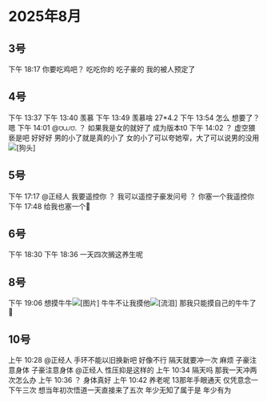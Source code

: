 # 2025年8月

<script setup lang="ts">
import { QTagColors } from 'fake-qq-ui';

</script>

## 3号

<q-window title="我的世界话题群">
    <q-tip>下午 18:17</q-tip>
    <q-text name="⩌⩊⩌." tag="LV100 群犯人(少女控" :tag-color="QTagColors.purple" avatar="https://q2.qlogo.cn/headimg_dl?dst_uin=2944162986&spec=100">你要吃鸡吧？</q-text>
    <q-text name="重奏六弦" tag="LV100 花飞" :tag-color="QTagColors.blue" avatar="https://q2.qlogo.cn/headimg_dl?dst_uin=488741813&spec=100">吃吃你的</q-text>
    <q-text name="⩌⩊⩌." tag="LV100 群犯人(少女控" :tag-color="QTagColors.purple" avatar="https://q2.qlogo.cn/headimg_dl?dst_uin=2944162986&spec=100">吃子豪的</q-text>
    <q-text name="⩌⩊⩌." tag="LV100 群犯人(少女控" :tag-color="QTagColors.purple" avatar="https://q2.qlogo.cn/headimg_dl?dst_uin=2944162986&spec=100">我的被人预定了</q-text>

</q-window>

## 4号

<q-window title="我的世界话题群">
    <q-tip>下午 13:37</q-tip>
    <q-image name="重奏六弦" tag="LV100 花飞" :tag-color="QTagColors.blue" avatar="https://q2.qlogo.cn/headimg_dl?dst_uin=488741813&spec=100" src="/img/2025-8-4-1.jfif"></q-image>
    <q-tip>下午 13:40</q-tip>
    <q-text name="无奈的系统君" tag="LV70 白丝控" :tag-color="QTagColors.purple" avatar="https://q2.qlogo.cn/headimg_dl?dst_uin=1592417016&spec=100">羡慕</q-text>
    <q-tip>下午 13:49</q-tip>
    <q-text name="⩌⩊⩌." tag="LV100 群犯人(少女控" :tag-color="QTagColors.purple" avatar="https://q2.qlogo.cn/headimg_dl?dst_uin=2944162986&spec=100">羡慕啥</q-text>
    <q-text name="无奈的系统君" tag="LV70 白丝控" :tag-color="QTagColors.purple" avatar="https://q2.qlogo.cn/headimg_dl?dst_uin=1592417016&spec=100">27*4.2</q-text>
    <q-tip>下午 13:54</q-tip>
    <q-text name="⩌⩊⩌." tag="LV100 群犯人(少女控" :tag-color="QTagColors.purple" avatar="https://q2.qlogo.cn/headimg_dl?dst_uin=2944162986&spec=100">怎么</q-text>
    <q-text name="⩌⩊⩌." tag="LV100 群犯人(少女控" :tag-color="QTagColors.purple" avatar="https://q2.qlogo.cn/headimg_dl?dst_uin=2944162986&spec=100">想要了？</q-text>
    <q-text name="#️" tag="LV62 白丝足控" :tag-color="QTagColors.purple" avatar="https://q2.qlogo.cn/headimg_dl?dst_uin=3314518364&spec=100">嗯</q-text>
    <q-tip>下午 14:01</q-tip>
    <q-reply target="⩌⩊⩌." replyText="想要了？" name="无奈的系统君" tag="LV70 白丝控" :tag-color="QTagColors.purple" avatar="https://q2.qlogo.cn/headimg_dl?dst_uin=1592417016&spec=100"><a at>@⩌⩊⩌.</a> ？</q-reply>
    <q-text name="无奈的系统君" tag="LV70 白丝控" :tag-color="QTagColors.purple" avatar="https://q2.qlogo.cn/headimg_dl?dst_uin=1592417016&spec=100">如果我是女的就好了</q-text>
    <q-text name="无奈的系统君" tag="LV70 白丝控" :tag-color="QTagColors.purple" avatar="https://q2.qlogo.cn/headimg_dl?dst_uin=1592417016&spec=100">成为版本t0</q-text>
    <q-tip>下午 14:02</q-tip>
    <q-text name="⩌⩊⩌." tag="LV100 群犯人(少女控" :tag-color="QTagColors.purple" avatar="https://q2.qlogo.cn/headimg_dl?dst_uin=2944162986&spec=100">？</q-text>
    <q-text name="⩌⩊⩌." tag="LV100 群犯人(少女控" :tag-color="QTagColors.purple" avatar="https://q2.qlogo.cn/headimg_dl?dst_uin=2944162986&spec=100">虚空猥亵是吧</q-text>
    <q-text name="⩌⩊⩌." tag="LV100 群犯人(少女控" :tag-color="QTagColors.purple" avatar="https://q2.qlogo.cn/headimg_dl?dst_uin=2944162986&spec=100">好好好</q-text>
    <q-text name="无奈的系统君" tag="LV70 白丝控" :tag-color="QTagColors.purple" avatar="https://q2.qlogo.cn/headimg_dl?dst_uin=1592417016&spec=100">男的小了就是真的小了</q-text>
    <q-text name="无奈的系统君" tag="LV70 白丝控" :tag-color="QTagColors.purple" avatar="https://q2.qlogo.cn/headimg_dl?dst_uin=1592417016&spec=100">女的小了可以夸她窄，大了可以说男的没用</q-text>
    <q-text name="无奈的系统君" tag="LV70 白丝控" :tag-color="QTagColors.purple" avatar="https://q2.qlogo.cn/headimg_dl?dst_uin=1592417016&spec=100"><img alt="[狗头]" class="face" src="/img/face/狗头.png"></q-text>

</q-window>

## 5号

<q-window title="我的世界话题群">
    <q-tip>下午 17:17</q-tip>
    <q-image name="🀀" tag="LV100 传奇抗压王🐢" :tag-color="QTagColors.purple" avatar="https://q2.qlogo.cn/headimg_dl?dst_uin=2860986565&spec=100" src="/img/2025-8-5-1.jfif" ></q-image>
    <q-text name="🀀" tag="LV100 传奇抗压王🐢" :tag-color="QTagColors.purple" avatar="https://q2.qlogo.cn/headimg_dl?dst_uin=2860986565&spec=100" ><a at>@正经人</a> 我要遥控你</q-text>
    <q-reply target="🀀" replyText="@正经人 我要遥控你" name="正经人" tag="LV100 帅比大好人" :tag-color="QTagColors.orange" avatar="https://q2.qlogo.cn/headimg_dl?dst_uin=1767927045&spec=100">？</q-reply>
    <q-text name="重奏六弦" tag="LV100 花飞" :tag-color="QTagColors.blue" avatar="https://q2.qlogo.cn/headimg_dl?dst_uin=488741813&spec=100">我可以遥控子豪发问号</q-text>
    <q-text name="正经人" tag="LV100 帅比大好人" :tag-color="QTagColors.orange" avatar="https://q2.qlogo.cn/headimg_dl?dst_uin=1767927045&spec=100">？</q-text>
    <q-text name="正经人" tag="LV100 帅比大好人" :tag-color="QTagColors.orange" avatar="https://q2.qlogo.cn/headimg_dl?dst_uin=1767927045&spec=100">你塞一个我遥控你</q-text>
    <q-tip>下午 17:48</q-tip>
    <q-reply target="正经人" replyText="你塞一个我遥控你" name="🥚吃了把🥚" tag="LV56 egg lsp" :tag-color="QTagColors.purple" avatar="https://q2.qlogo.cn/headimg_dl?dst_uin=941486856&spec=100" >给我也塞一个🥵</q-reply>

</q-window>

## 6号

<q-window title="我的世界话题群">
    <q-tip>下午 18:30</q-tip>
    <q-image name="重奏六弦" tag="LV100 花飞" :tag-color="QTagColors.blue" avatar="https://q2.qlogo.cn/headimg_dl?dst_uin=488741813&spec=100" src="/img/2025-8-6-1.jfif" ></q-image>
    <q-tip>下午 18:36</q-tip>
    <q-text name="🀀" tag="LV100 传奇抗压王🐢" :tag-color="QTagColors.purple" avatar="https://q2.qlogo.cn/headimg_dl?dst_uin=2860986565&spec=100" >一天四次搁这养生呢</q-text>

</q-window>

## 8号

<q-window title="我的世界话题群">
    <q-tip>下午 19:06</q-tip>
    <q-text name="🥚吃了把🥚" tag="LV57 北大lsp蛋" :tag-color="QTagColors.purple" avatar="https://q2.qlogo.cn/headimg_dl?dst_uin=941486856&spec=100" >想摸牛牛<img alt="[图片]" src="/img/2025-8-8-1.jfif"></q-text>
    <q-text name="🥚吃了把🥚" tag="LV57 北大lsp蛋" :tag-color="QTagColors.purple" avatar="https://q2.qlogo.cn/headimg_dl?dst_uin=941486856&spec=100" >牛牛不让我摸他<img alt="[流泪]" class="face" src="/img/face/流泪.png"></q-text>
    <q-text name="🥚吃了把🥚" tag="LV57 北大lsp蛋" :tag-color="QTagColors.purple" avatar="https://q2.qlogo.cn/headimg_dl?dst_uin=941486856&spec=100" >那我只能摸自己的牛牛了🥵</q-text>

</q-window>

## 10号

<q-window title="我的世界话题群">
    <q-tip>上午 10:28</q-tip>
    <q-reply target="正经人" replyText="以旧换新也不行吧" name="想死想死想死想死想死想死的狐狸【狐尼克】" tag="LV100 王者" :tag-color="QTagColors.grey" avatar="https://q2.qlogo.cn/headimg_dl?dst_uin=2467743669&spec=100" ><a at> @正经人</a> 手环不能以旧换新吧</q-reply>
    <q-text name="正经人" tag="LV100 帅比大好人" :tag-color="QTagColors.orange" avatar="https://q2.qlogo.cn/headimg_dl?dst_uin=1767927045&spec=100">好像不行</q-text>
    <q-text name="正经人" tag="LV100 帅比大好人" :tag-color="QTagColors.orange" avatar="https://q2.qlogo.cn/headimg_dl?dst_uin=1767927045&spec=100">隔天就要冲一次</q-text>
    <q-text name="正经人" tag="LV100 帅比大好人" :tag-color="QTagColors.orange" avatar="https://q2.qlogo.cn/headimg_dl?dst_uin=1767927045&spec=100">麻烦</q-text>
    <q-reply target="正经人" replyText="隔天就要冲一次" name="🥚吃了把🥚" tag="LV57 北大lsp蛋" :tag-color="QTagColors.purple" avatar="https://q2.qlogo.cn/headimg_dl?dst_uin=941486856&spec=100" >子豪注意身体</q-reply>
    <q-text name="想死想死想死想死想死想死的狐狸【狐尼克】" tag="LV100 王者" :tag-color="QTagColors.grey" avatar="https://q2.qlogo.cn/headimg_dl?dst_uin=2467743669&spec=100" >子豪注意身体</q-text>
    <q-reply target="正经人" replyText="隔天就要冲一次" name="🏃‍♂️" tag="LV100 神棍迅猛受" :tag-color="QTagColors.orange" avatar="https://q2.qlogo.cn/headimg_dl?dst_uin=3306636756&spec=100" ><a at> @正经人</a> 性压抑是这样的</q-reply>
    <q-tip>上午 10:34</q-tip>
    <q-text name="无奈的系统君" tag="LV70 白丝控" :tag-color="QTagColors.purple" avatar="https://q2.qlogo.cn/headimg_dl?dst_uin=1592417016&spec=100">隔天吗</q-text>
    <q-text name="无奈的系统君" tag="LV70 白丝控" :tag-color="QTagColors.purple" avatar="https://q2.qlogo.cn/headimg_dl?dst_uin=1592417016&spec=100">那我一天冲两次怎么办</q-text>
    <q-tip>上午 10:36</q-tip>
    <q-text name="⩌⩊⩌." tag="LV100 群犯人(少女控" :tag-color="QTagColors.purple" avatar="https://q2.qlogo.cn/headimg_dl?dst_uin=2944162986&spec=100">？</q-text>
    <q-text name="⩌⩊⩌." tag="LV100 群犯人(少女控" :tag-color="QTagColors.purple" avatar="https://q2.qlogo.cn/headimg_dl?dst_uin=2944162986&spec=100">身体真好</q-text>
    <q-tip>上午 10:42</q-tip>
    <q-text name="🀀" tag="LV100 传奇抗压王🐢" :tag-color="QTagColors.purple" avatar="https://q2.qlogo.cn/headimg_dl?dst_uin=2860986565&spec=100">养老呢</q-text>
    <q-text name="🀀" tag="LV100 传奇抗压王🐢" :tag-color="QTagColors.purple" avatar="https://q2.qlogo.cn/headimg_dl?dst_uin=2860986565&spec=100">13那年手眼通天</q-text>
    <q-text name="🀀" tag="LV100 传奇抗压王🐢" :tag-color="QTagColors.purple" avatar="https://q2.qlogo.cn/headimg_dl?dst_uin=2860986565&spec=100">仅凭意念一下午三次</q-text>
    <q-text name="🥚吃了把🥚" tag="LV58 北大lsp蛋" :tag-color="QTagColors.purple" avatar="https://q2.qlogo.cn/headimg_dl?dst_uin=941486856&spec=100" >想当年初次悟道一天直接来了五次</q-text>
    <q-text name="🥚吃了把🥚" tag="LV58 北大lsp蛋" :tag-color="QTagColors.purple" avatar="https://q2.qlogo.cn/headimg_dl?dst_uin=941486856&spec=100" >年少无知了属于是</q-text>
    <q-text name="⩌⩊⩌." tag="LV100 群犯人(少女控" :tag-color="QTagColors.purple" avatar="https://q2.qlogo.cn/headimg_dl?dst_uin=2944162986&spec=100">年少有为</q-text>

</q-window>
